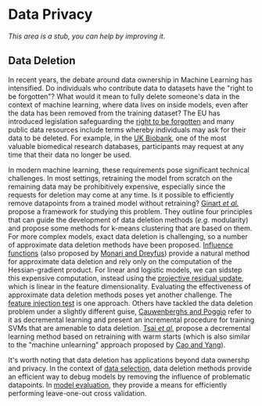 # Data Privacy
_This area is a stub, you can help by improving it._

## Data Deletion
In recent years, the debate around data ownership in Machine Learning has intensified. Do individuals who contribute data to datasets have the "right to be forgotten"? What would it mean to fully delete someone's data in the context of machine learning, where data lives on inside models, even after the data has been removed from the training dataset? The EU has introduced legislation safeguarding the [right to be forgotten](https://gdpr.eu/right-to-be-forgotten/) and many public data resources include terms whereby individuals may ask for their data to be deleted. For example, in the [UK Biobank](https://www.ukbiobank.ac.uk/), one of the most valuable biomedical research databases, participants may request at any time that their data no longer be used. 

In modern machine learning, these requirements pose significant technical challenges. In most settings, retraining the model from scratch on the remaining data may be prohibitively expensive, especially since the requests for deletion may come at any time. Is it possible to efficiently remove datapoints from a trained model without retraining? [Ginart _et al._ ](https://papers.nips.cc/paper/2019/file/cb79f8fa58b91d3af6c9c991f63962d3-Paper.pdf) propose a framework for studying this problem. They outline four principles that can guide the development of data deletion methods (_e.g._ modularity) and propose some methods for k-means clustering that are based on them. For more complex models, exact data deletion is challenging, so a number of approximate data deletion methods have been proposed. [Influence functions](https://arxiv.org/pdf/1703.04730.pdf) (also proposed by [Monari and Dreyfus](https://www.sciencedirect.com/science/article/abs/pii/S0925231200003258)) provide a natural method for approximate data deletion and rely only on the computation of the Hessian-gradient product. For linear and logistic models, we can sidstep this expensive computation, instead using the [projective residual update](https://arxiv.org/pdf/2002.10077.pdf), which is linear in the feature dimensionality. Evaluating the effectiveness of approximate data deletion methods poses yet another challenge. The [feature injection test](https://arxiv.org/pdf/2002.10077.pdf) is one approach. Others have tackled the data deletion problem under a slightly different guise, [Cauwenberghs and Poggio](https://papers.nips.cc/paper/2000/file/155fa09596c7e18e50b58eb7e0c6ccb4-Paper.pdf) refer to it as decremental learning and present an incremental procedure for training SVMs that are amenable to data deletion. [Tsai _et al._](https://dl.acm.org/doi/10.1145/2623330.2623661) propose a decremental learning method based on retraining with warm starts (which is also similar to the "machine unlearning" approach proposed by [Cao and Yang](https://www.ieee-security.org/TC/SP2015/papers-archived/6949a463.pdf)).

It's worth noting that data deletion has applications beyond data ownershp and privacy. In the context of [data selection](data-selection.md), data deletion methods provide an efficient way to debug models by removing the influence of problematic datapoints. In [model evaluation](evaluation.md), they provide a means for efficiently performing leave-one-out cross validation. 

